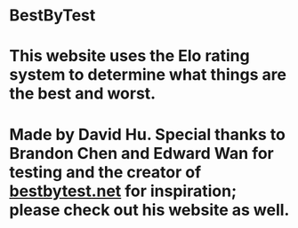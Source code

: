 # BestByTest

# This website uses the Elo rating system to determine what things are the best and worst.

# Made by David Hu. Special thanks to Brandon Chen and Edward Wan for testing and the creator of <a href="https://www.bestbytest.net">bestbytest.net</a> for inspiration; please check out his website as well.
